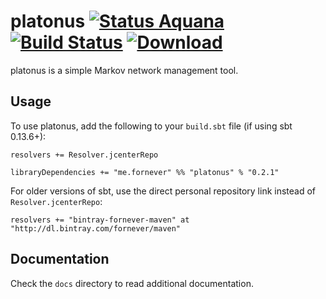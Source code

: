 platonus [![Status Aquana][status-aquana]][andivionian-status-classifier] [![Build Status][build-status-travis]][build-travis] [![Download][status-bintray]][download-bintray]
========

platonus is a simple Markov network management tool.

Usage
-----

To use platonus, add the following to your `build.sbt` file (if using sbt
0.13.6+):

    resolvers += Resolver.jcenterRepo

    libraryDependencies += "me.fornever" %% "platonus" % "0.2.1"

For older versions of sbt, use the direct personal repository link instead of
`Resolver.jcenterRepo`:

    resolvers += "bintray-fornever-maven" at "http://dl.bintray.com/fornever/maven"

Documentation
-------------

Check the `docs` directory to read additional documentation.

[andivionian-status-classifier]: https://github.com/ForNeVeR/andivionian-status-classifier
[build-travis]: https://travis-ci.org/ForNeVeR/platonus
[download-bintray]: https://bintray.com/fornever/maven/platonus/_latestVersion

[build-status-travis]: https://travis-ci.org/ForNeVeR/platonus.png?branch=develop
[status-aquana]: https://img.shields.io/badge/status-aquana-yellowgreen.svg
[status-bintray]: https://api.bintray.com/packages/fornever/maven/platonus/images/download.svg
